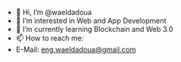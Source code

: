 - 👋 Hi, I’m @waeldadoua
- 👀 I’m interested in Web and App Development
- 🌱 I’m currently learning Blockchain and Web 3.0
- 📫 How to reach me:
- E-Mail: eng.waeldadoua@gmail.com

<!---
waeldadoua/waeldadoua is a ✨ special ✨ repository because its `README.md` (this file) appears on your GitHub profile.
You can click the Preview link to take a look at your changes.
--->
